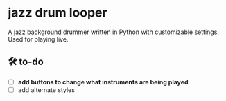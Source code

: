 # jazz drum looper
A jazz background drummer written in Python with customizable settings. Used for playing live.

## 🛠 to-do
- [ ] **add buttons to change what instruments are being played**
- [ ] add alternate styles
